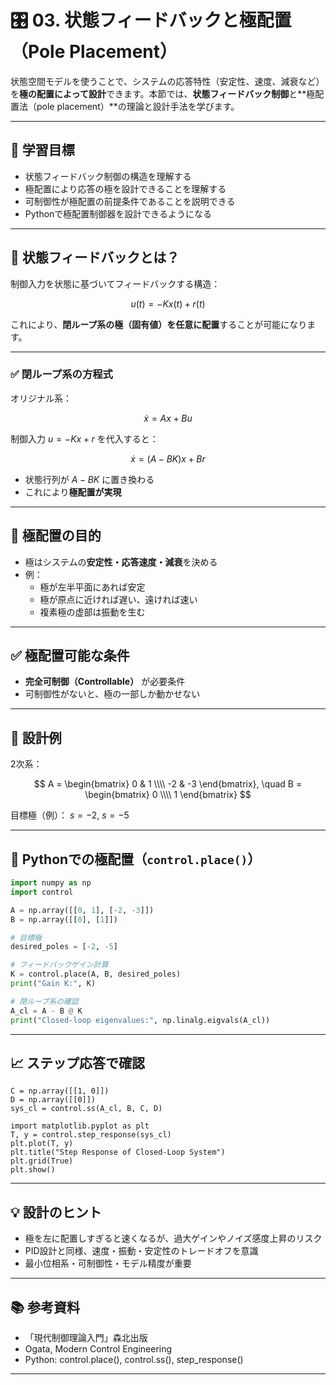# 🎛️ 03. 状態フィードバックと極配置（Pole Placement）

状態空間モデルを使うことで、システムの応答特性（安定性、速度、減衰など）を**極の配置によって設計**できます。本節では、**状態フィードバック制御**と**極配置法（pole placement）**の理論と設計手法を学びます。

---

## 🎯 学習目標

- 状態フィードバック制御の構造を理解する  
- 極配置により応答の極を設計できることを理解する  
- 可制御性が極配置の前提条件であることを説明できる  
- Pythonで極配置制御器を設計できるようになる

---

## 📐 状態フィードバックとは？

制御入力を状態に基づいてフィードバックする構造：

$$
u(t) = -K x(t) + r(t)
$$

これにより、**閉ループ系の極（固有値）を任意に配置**することが可能になります。

---

### ✅ 閉ループ系の方程式

オリジナル系：

$$
\dot{x} = A x + B u
$$

制御入力 $u = -Kx + r$ を代入すると：

$$
\dot{x} = (A - BK) x + Br
$$

- 状態行列が $A - BK$ に置き換わる
- これにより**極配置が実現**

---

## 🧠 極配置の目的

- 極はシステムの**安定性・応答速度・減衰**を決める  
- 例：
  - 極が左半平面にあれば安定
  - 極が原点に近ければ遅い、遠ければ速い
  - 複素極の虚部は振動を生む

---

## ✅ 極配置可能な条件

- **完全可制御（Controllable）** が必要条件  
- 可制御性がないと、極の一部しか動かせない

---

## 📘 設計例

2次系：

$$
A = \begin{bmatrix} 0 & 1 \\\\ -2 & -3 \end{bmatrix}, \quad
B = \begin{bmatrix} 0 \\\\ 1 \end{bmatrix}
$$

目標極（例）： $s = -2$, $s = -5$

---

## 🧪 Pythonでの極配置（`control.place()`）

```python
import numpy as np
import control

A = np.array([[0, 1], [-2, -3]])
B = np.array([[0], [1]])

# 目標極
desired_poles = [-2, -5]

# フィードバックゲイン計算
K = control.place(A, B, desired_poles)
print("Gain K:", K)

# 閉ループ系の確認
A_cl = A - B @ K
print("Closed-loop eigenvalues:", np.linalg.eigvals(A_cl))
```

---

## 📈 ステップ応答で確認
```
C = np.array([[1, 0]])
D = np.array([[0]])
sys_cl = control.ss(A_cl, B, C, D)

import matplotlib.pyplot as plt
T, y = control.step_response(sys_cl)
plt.plot(T, y)
plt.title("Step Response of Closed-Loop System")
plt.grid(True)
plt.show()
```

---

## 💡 設計のヒント
- 極を左に配置しすぎると速くなるが、過大ゲインやノイズ感度上昇のリスク
- PID設計と同様、速度・振動・安定性のトレードオフを意識
- 最小位相系・可制御性・モデル精度が重要

---

## 📚 参考資料
- 「現代制御理論入門」森北出版
- Ogata, Modern Control Engineering
- Python: control.place(), control.ss(), step_response()

---


